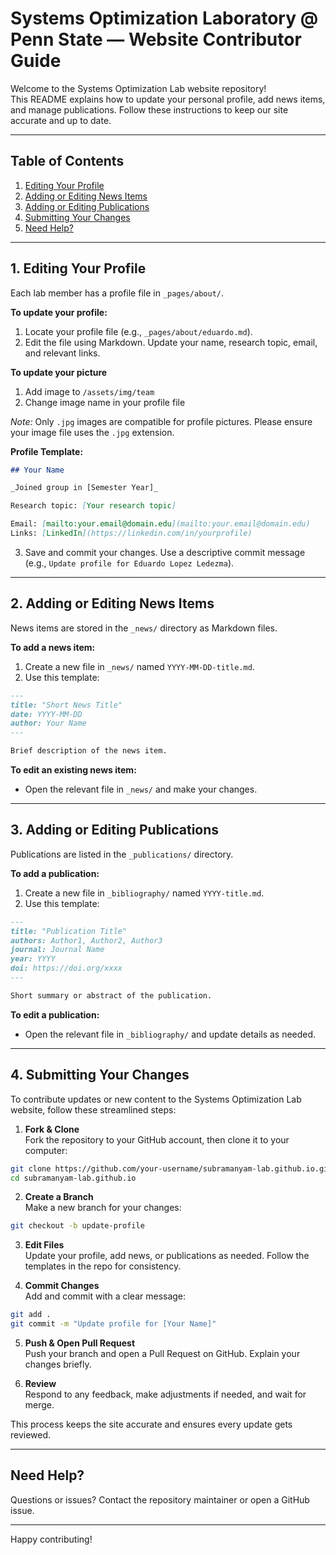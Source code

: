 # Systems Optimization Laboratory @ Penn State — Website Contributor Guide

Welcome to the Systems Optimization Lab website repository!  
This README explains how to update your personal profile, add news items, and manage publications. Follow these instructions to keep our site accurate and up to date.

---

## Table of Contents

1. [Editing Your Profile](#1-editing-your-profile)
2. [Adding or Editing News Items](#2-adding-or-editing-news-items)
3. [Adding or Editing Publications](#3-adding-or-editing-publications)
4. [Submitting Your Changes](#4-submitting-your-changes)
5. [Need Help?](#need-help)

---

## 1. Editing Your Profile

Each lab member has a profile file in `_pages/about/`.

**To update your profile:**

1. Locate your profile file (e.g., `_pages/about/eduardo.md`).
2. Edit the file using Markdown. Update your name, research topic, email, and relevant links.

**To update your picture**

1. Add image to `/assets/img/team`
2. Change image name in your profile file

_Note:_ Only `.jpg` images are compatible for profile pictures. Please ensure your image file uses the `.jpg` extension.

**Profile Template:**

```markdown
## Your Name

_Joined group in [Semester Year]_

Research topic: [Your research topic]

Email: [mailto:your.email@domain.edu](mailto:your.email@domain.edu)
Links: [LinkedIn](https://linkedin.com/in/yourprofile)
```

3. Save and commit your changes. Use a descriptive commit message (e.g., `Update profile for Eduardo Lopez Ledezma`).

---

## 2. Adding or Editing News Items

News items are stored in the `_news/` directory as Markdown files.

**To add a news item:**

1. Create a new file in `_news/` named `YYYY-MM-DD-title.md`.
2. Use this template:

```markdown
---
title: "Short News Title"
date: YYYY-MM-DD
author: Your Name
---

Brief description of the news item.
```

**To edit an existing news item:**

- Open the relevant file in `_news/` and make your changes.

---

## 3. Adding or Editing Publications

Publications are listed in the `_publications/` directory.

**To add a publication:**

1. Create a new file in `_bibliography/` named `YYYY-title.md`.
2. Use this template:

```markdown
---
title: "Publication Title"
authors: Author1, Author2, Author3
journal: Journal Name
year: YYYY
doi: https://doi.org/xxxx
---

Short summary or abstract of the publication.
```

**To edit a publication:**

- Open the relevant file in `_bibliography/` and update details as needed.

---

## 4. Submitting Your Changes

To contribute updates or new content to the Systems Optimization Lab website, follow these streamlined steps:

1. **Fork & Clone**  
   Fork the repository to your GitHub account, then clone it to your computer:

```bash
git clone https://github.com/your-username/subramanyam-lab.github.io.git
cd subramanyam-lab.github.io
```

2. **Create a Branch**  
   Make a new branch for your changes:

```bash
git checkout -b update-profile
```

3. **Edit Files**  
   Update your profile, add news, or publications as needed. Follow the templates in the repo for consistency.

4. **Commit Changes**  
   Add and commit with a clear message:

```bash
git add .
git commit -m "Update profile for [Your Name]"
```

5. **Push & Open Pull Request**  
   Push your branch and open a Pull Request on GitHub. Explain your changes briefly.

6. **Review**  
   Respond to any feedback, make adjustments if needed, and wait for merge.

This process keeps the site accurate and ensures every update gets reviewed.

---

## Need Help?

Questions or issues? Contact the repository maintainer or open a GitHub issue.

---

Happy contributing!
